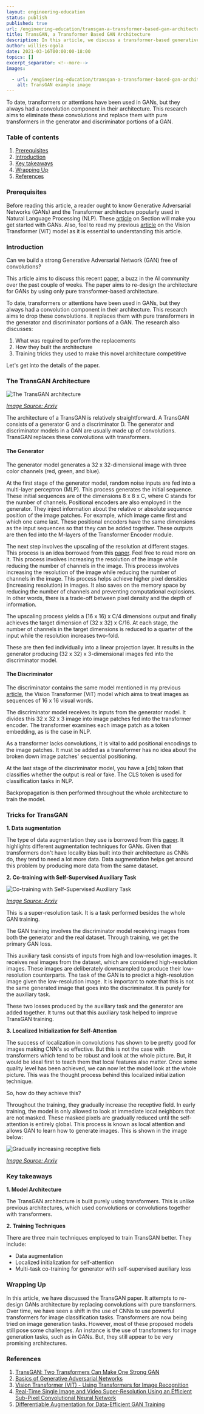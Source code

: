 ```yaml
---
layout: engineering-education
status: publish
published: true
url: /engineering-education/transgan-a-transformer-based-gan-architecture/
title: TransGAN, a Transformer Based GAN Architecture
description: In this article, we discuss a transformer-based generative adversarial network architecture. We do this with the aid of a recently published research paper.
author: willies-ogola
date: 2021-03-16T00:00:00-18:00
topics: []
excerpt_separator: <!--more-->
images:

  - url: /engineering-education/transgan-a-transformer-based-gan-architecture/hero.jpg
    alt: TransGAN example image
---
```

To date, transformers or attentions have been used in GANs, but they always had a convolution component in their architecture. This research aims to eliminate these convolutions and replace them with pure transformers in the generator and discriminator portions of a GAN.
<!--more-->

### Table of contents

1. [Prerequisites](#prerequisites)
2. [Introduction](#introduction)
3. [Key takeaways](#key-takeaways)
4. [Wrapping Up](#wrapping-up)
5. [References](#references)

### Prerequisites

Before reading this article, a reader ought to know Generative Adversarial Networks (GANs) and the Transformer architecture popularly used in Natural Language Processing (NLP). These [article](https://www.section.io/engineering-education/introduction-to-generative-adversarial-networks/) on Section will make you get started with GANs.
Also, feel to read my previous [article](https://www.section.io/engineering-education/vision-transformer-using-transformers-for-image-recognition/) on the Vision Transformer (ViT) model as it is essential to understanding this article.

### Introduction

Can we build a strong Generative Adversarial Network (GAN) free of convolutions?

This article aims to discuss this recent [paper](https://arxiv.org/pdf/2102.07074.pdf), a buzz in the AI community over the past couple of weeks. The paper aims to re-design the architecture for GANs by using only pure transformer-based architecture.

To date, transformers or attentions have been used in GANs, but they always had a convolution component in their architecture. This research aims to drop these convolutions.  It replaces them with pure transformers in the generator and discriminator portions of a GAN. The research also discusses: 

1. What was required to perform the replacements 
2. How they built the architecture 
3. Training tricks they used to make this novel architecture competitive 

Let's get into the details of the paper.

### The TransGAN Architecture

![The TransGAN architecture](/engineering-education/transgan-a-transformer-based-gan-architecture/transgan-architecture.PNG)

*[Image Source: Arxiv](https://arxiv.org/pdf/2102.07074.pdf)*

The architecture of a TransGAN is relatively straightforward. A TransGAN consists of a generator G and a discriminator D. The generator and discriminator models in a GAN are usually made up of convolutions. TransGAN replaces these convolutions with transformers. 

#### The Generator

The generator model generates a 32 x 32-dimensional image with three color channels (red, green, and blue).

At the first stage of the generator model, random noise inputs are fed into a multi-layer perceptron (MLP). This process generates the initial sequence. These initial sequences are of the dimensions 8 x 8 x C, where C stands for the number of channels. Positional encoders are also employed in the generator. They inject information about the relative or absolute sequence position of the image patches. For example, which image came first and which one came last. These positional encoders have the same dimensions as the input sequences so that they can be added together. These outputs are then fed into the M-layers of the Transformer Encoder module.

The next step involves the upscaling of the resolution at different stages. This process is an idea borrowed from this [paper](https://arxiv.org/pdf/1609.05158.pdf). Feel free to read more on it. This process involves increasing the resolution of the image while reducing the number of channels in the image. This process involves increasing the resolution of the image while reducing the number of channels in the image. This process helps achieve higher pixel densities (increasing resolution) in images. It also saves on the memory space by reducing the number of channels and preventing computational explosions. In other words, there is a trade-off between pixel density and the depth of information. 

The upscaling process yields a (16 x 16) x C/4 dimensions output and finally achieves the target dimension of (32 x 32) x C/16. At each stage, the number of channels in the target dimensions is reduced to a quarter of the input while the resolution increases two-fold.

These are then fed individually into a linear projection layer. It results in the generator producing (32 x 32) x 3-dimensional images fed into the discriminator model.  

#### The Discriminator

The discriminator contains the same model mentioned in my previous [article](https://www.section.io/engineering-education/vision-transformer-using-transformers-for-image-recognition/), the Vision Transformer (ViT) model which aims to treat images as sequences of 16 x 16 visual words. 

The discriminator model receives its inputs from the generator model. It divides this 32 x 32 x 3 image into image patches fed into the transformer encoder. The transformer examines each image patch as a token embedding, as is the case in NLP.

As a transformer lacks convolutions, it is vital to add positional encodings to the image patches. It must be added as a transformer has no idea about the broken down image patches' sequential positioning.

At the last stage of the discriminator model, you have a [cls] token that classifies whether the output is real or fake. The CLS token is used for classification tasks in NLP.

Backpropagation is then performed throughout the whole architecture to train the model.

### Tricks for TransGAN

**1. Data augmentation**

The type of data augmentation they use is borrowed from this [paper](https://arxiv.org/pdf/2006.10738.pdf). It highlights different augmentation techniques for GANs. Given that transformers don't have locality bias built into their architecture as CNNs do, they tend to need a lot more data. Data augmentation helps get around this problem by producing more data from the same dataset.

**2. Co-training with Self-Supervised Auxiliary Task**

![Co-training with Self-Supervised Auxiliary Task](/engineering-education/transgan-a-transformer-based-gan-architecture/co-training.PNG)

*[Image Source: Arxiv](https://arxiv.org/pdf/2102.07074.pdf)*

This is a super-resolution task. It is a task performed besides the whole GAN training. 

The GAN training involves the discriminator model receiving images from both the generator and the real dataset. Through training, we get the primary GAN loss.

This auxiliary task consists of inputs from high and low-resolution images. It receives real images from the dataset, which are considered high-resolution images. These images are deliberately downsampled to produce their low-resolution counterparts. The task of the GAN is to predict a high-resolution image given the low-resolution image. It is important to note that this is not the same generated image that goes into the discriminator. It is purely for the auxiliary task.

These two losses produced by the auxiliary task and the generator are added together. It turns out that this auxiliary task helped to improve TransGAN training.

**3. Localized Initialization for Self-Attention**

The success of localization in convolutions has shown to be pretty good for images making CNN's so effective. But this is not the case with transformers which tend to be robust and look at the whole picture. But, it would be ideal first to teach them that local features also matter. Once some quality level has been achieved, we can now let the model look at the whole picture. This was the thought process behind this localized initialization technique.

So, how do they achieve this?

Throughout the training, they gradually increase the receptive field. In early training, the model is only allowed to look at immediate local neighbors that are not masked. These masked pixels are gradually reduced until the self-attention is entirely global. This process is known as local attention and allows GAN to learn how to generate images. This is shown in the image below:

![Gradually increasing receptive fiels](/engineering-education/transgan-a-transformer-based-gan-architecture/masked-pixel.PNG)

*[Image Source: Arxiv](https://arxiv.org/pdf/2102.07074.pdf)*

### Key takeaways

**1. Model Architecture**

The TransGAN architecture is built purely using transformers. This is unlike previous architectures, which used convolutions or convolutions together with transformers.

**2. Training Techniques**

There are three main techniques employed to train TransGAN better. They include:

- Data augmentation
- Localized initialization for self-attention
- Multi-task co-training for generator with self-supervised auxiliary loss

### Wrapping Up

In this article, we have discussed the TransGAN paper. It attempts to re-design GANs architecture by replacing convolutions with pure transformers.
Over time, we have seen a shift in the use of CNNs to use powerful transformers for image classification tasks. Transformers are now being tried on image generation tasks. However, most of these proposed models still pose some challenges. An instance is the use of transformers for image generation tasks, such as in GANs. But, they still appear to be very promising architectures.

### References

1. [TransGAN: Two Transformers Can Make One Strong GAN](https://arxiv.org/pdf/2102.07074.pdf)
2. [Basics of Generative Adversarial Networks](https://www.section.io/engineering-education/introduction-to-generative-adversarial-networks/)
3. [Vision Transformer (ViT) - Using Transformers for Image Recognition](https://www.section.io/engineering-education/vision-transformer-using-transformers-for-image-recognition/)
4. [Real-Time Single Image and Video Super-Resolution Using an Efficient Sub-Pixel Convolutional Neural Network](https://arxiv.org/pdf/1609.05158.pdf)
5. [Differentiable Augmentation for Data-Efficient GAN Training](https://arxiv.org/pdf/2006.10738.pdf)

